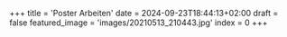 +++
title = 'Poster Arbeiten'
date = 2024-09-23T18:44:13+02:00
draft = false
featured_image = 'images/20210513_210443.jpg'
index = 0
+++




